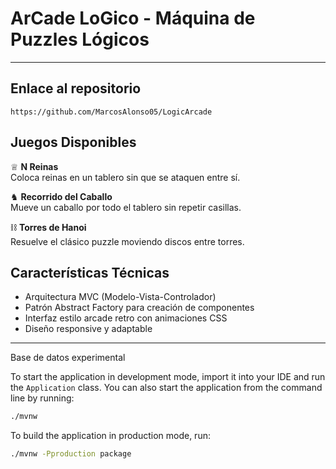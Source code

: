 # ArCade LoGico - Máquina de Puzzles Lógicos

---

## Enlace al repositorio

```
https://github.com/MarcosAlonso05/LogicArcade
```

## Juegos Disponibles

♕ **N Reinas**  
Coloca reinas en un tablero sin que se ataquen entre sí.

♞ **Recorrido del Caballo**  
Mueve un caballo por todo el tablero sin repetir casillas.

⛓ **Torres de Hanoi**  
Resuelve el clásico puzzle moviendo discos entre torres.

## Características Técnicas

- Arquitectura MVC (Modelo-Vista-Controlador)
- Patrón Abstract Factory para creación de componentes
- Interfaz estilo arcade retro con animaciones CSS
- Diseño responsive y adaptable
---

Base de datos experimental

To start the application in development mode, import it into your IDE and run the `Application` class. 
You can also start the application from the command line by running: 

```bash
./mvnw
```

To build the application in production mode, run:

```bash
./mvnw -Pproduction package
```

